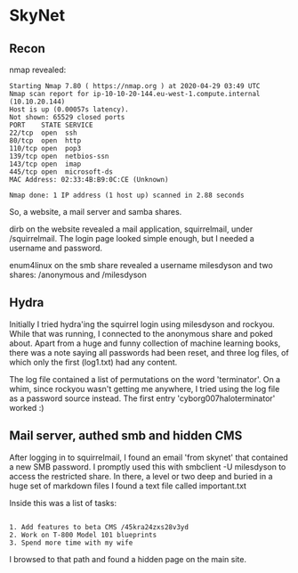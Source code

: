 # SkyNet

## Recon

nmap revealed:

```
Starting Nmap 7.80 ( https://nmap.org ) at 2020-04-29 03:49 UTC
Nmap scan report for ip-10-10-20-144.eu-west-1.compute.internal (10.10.20.144)
Host is up (0.00057s latency).
Not shown: 65529 closed ports
PORT    STATE SERVICE
22/tcp  open  ssh
80/tcp  open  http
110/tcp open  pop3
139/tcp open  netbios-ssn
143/tcp open  imap
445/tcp open  microsoft-ds
MAC Address: 02:33:4B:B9:0C:CE (Unknown)

Nmap done: 1 IP address (1 host up) scanned in 2.88 seconds
```

So, a website, a mail server and samba shares.

dirb on the website revealed a mail application, squirrelmail, under /squirrelmail. The login page looked simple enough, but I needed a username and password.

enum4linux on the smb share revealed a username milesdyson and two shares: /anonymous and /milesdyson

## Hydra

Initially I tried hydra'ing the squirrel login using milesdyson and rockyou. While that was running, I connected to the anonymous share and poked about. Apart from a huge and funny collection of machine learning books, there was a note saying all passwords had been reset, and three log files, of which only the first (log1.txt) had any content.

The log file contained a list of permutations on the word 'terminator'. On a whim, since rockyou wasn't getting me anywhere, I tried using the log file as a password source instead. The first entry 'cyborg007haloterminator' worked :)

## Mail server, authed smb and hidden CMS

After logging in to squirrelmail, I found an email 'from skynet' that contained a new SMB password. I promptly used this with smbclient -U milesdyson to access the restricted share. In there, a level or two deep and buried in a huge set of markdown files I found a text file called important.txt

Inside this was a list of tasks:

```

1. Add features to beta CMS /45kra24zxs28v3yd
2. Work on T-800 Model 101 blueprints
3. Spend more time with my wife
```

I browsed to that path and found a hidden page on the main site.

